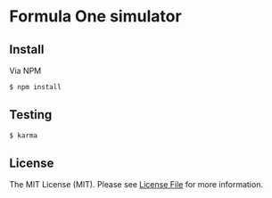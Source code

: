 # Formula One simulator

## Install

Via NPM

``` bash
$ npm install
```
## Testing

``` bash
$ karma
```

## License

The MIT License (MIT). Please see [License File](LICENSE) for more information.
